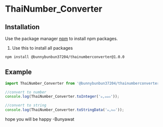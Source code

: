# ThaiNumber_Converter
## Installation

Use the package manager [npm](https://nodejs.org/en/) to install npm packages.

1. Use this to install all packages
```bash
npm install @bunnybunbun37204/thainumberconverter@1.0.0
```

## Example

```js
import ThaiNumber_Converter from '@bunnybunbun37204/thainumberconverter@1.0.0';

//convert to number
console.log(ThaiNumber_Converter.toInteger('๑,๑๑๓'));

//convert to string
console.log(ThaiNumber_Converter.toStringData('๑,๒๓'));
```

hope you will be happy -Bunyawat


